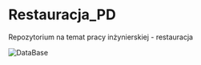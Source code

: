 # Restauracja_PD
Repozytorium na temat pracy inżynierskiej  - restauracja 

![DataBase](https://github.com/user-attachments/assets/93974f83-5eb8-41bd-81b1-db9e11e0fc18)
